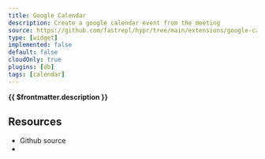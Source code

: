 ```yaml
---
title: Google Calendar
description: Create a google calendar event from the meeting
source: https://github.com/fastrepl/hypr/tree/main/extensions/google-calendar
type: [widget]
implemented: false
default: false
cloudOnly: true
plugins: [db]
tags: [calendar]
---
```


<TitleWithContributors :title="$frontmatter.title" />

**{{ $frontmatter.description }}**

<ExtensionTags :frontmatter="$frontmatter" />

## Resources

<ul>
  <li><a :href="$frontmatter.source">Github source</a></li>
  <li v-for="plugin in $frontmatter.plugins"><PluginLink :plugin /></li>
</ul>
